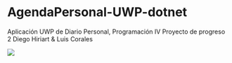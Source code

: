# AgendaPersonal-UWP-dotnet

Aplicación UWP de Diario Personal, Programación IV
Proyecto de progreso 2
Diego Hiriart & Luis Corales

![](https://media.giphy.com/media/Ww6iYeLt74BBSLLZ7t/giphy.gif)
